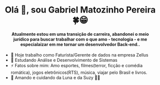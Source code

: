 <h1 align="center">Olá 👋, sou Gabriel Matozinho Pereira🍀😁</h1>
<h4 align="center">Atualmente estou em uma transição de carreira, abandonei o meio jurídico para buscar trabalhar com o que amo - tecnologia - e me especialaizar em me tornar um desenvolvedor Back-end..</h4>

- 💼 Hoje trabalho como Faturista/Gerente de dados na empresa Zellus
- 🌱 Estudando Análise e Desenvolvimento de Sistemas
- ⚡ Fatos sobre mim: Amo esportes, filmes(terror, ficção e comédia romática), jogos eletrônicos(RTS), música, viajar pelo Brasil e livros.
- 🐶 Amando e cuidando da Luna e da Suzy 🐾🐾

